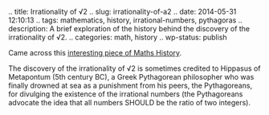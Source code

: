 .. title: Irrationality of √2
.. slug: irrationality-of-a2
.. date: 2014-05-31 12:10:13
.. tags: mathematics, history, irrational-numbers, pythagoras
.. description: A brief exploration of the history behind the discovery of the irrationality of √2.
.. categories: math, history
.. wp-status: publish

Came across this [interesting piece of Maths History](http://www.cut-the-knot.org/proofs/MorenoSqRt3.shtml).

The discovery of the irrationality of √2 is sometimes credited to Hippasus of
Metapontum (5th century BC), a Greek Pythagorean philosopher who was finally
drowned at sea as a punishment from his peers, the Pythagoreans, for divulging
the existence of the irrational numbers (the Pythagoreans advocate the idea that
all numbers SHOULD be the ratio of two integers).
